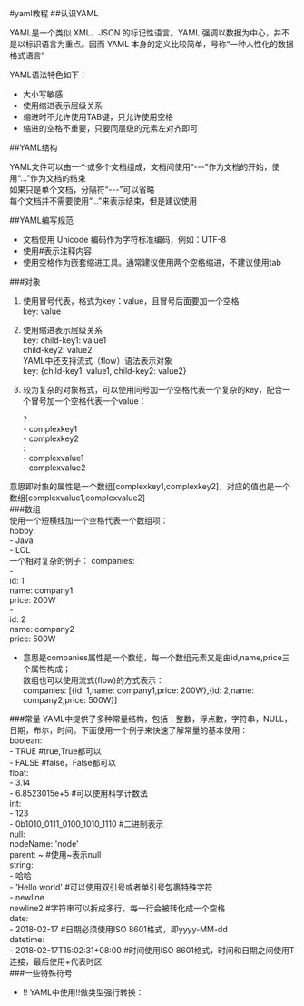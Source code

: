 #yaml教程
##认识YAML

YAML是一个类似 XML、JSON 的标记性语言。YAML 强调以数据为中心，并不是以标识语言为重点。因而 YAML 本身的定义比较简单，号称“一种人性化的数据格式语言”

YAML语法特色如下：  
* 大小写敏感  
* 使用缩进表示层级关系
* 缩进时不允许使用TAB键，只允许使用空格  
* 缩进的空格不重要，只要同层级的元素左对齐即可


##YAML结构  

YAML文件可以由一个或多个文档组成，文档间使用“---”作为文档的开始，使用“...”作为文档的结束  
如果只是单个文档，分隔符“---”可以省略  
每个文档并不需要使用“...”来表示结束，但是建议使用  

##YAML编写规范    
* 文档使用 Unicode 编码作为字符标准编码，例如：UTF-8  
* 使用#表示注释内容  
* 使用空格作为嵌套缩进工具。通常建议使用两个空格缩进，不建议使用tab

###对象  
1. 使用冒号代表，格式为key：value，且冒号后面要加一个空格  
key: value  
2. 使用缩进表示层级关系  
key:
    child-key1: value1  
    child-key2: value2   
YAML中还支持流式（flow）语法表示对象  
key: {child-key1: value1, child-key2: value2}   
 
3. 较为复杂的对象格式，可以使用问号加一个空格代表一个复杂的key，配合一个冒号加一个空格代表一个value：  

   ?  
         - complexkey1  
        - complexkey2  
   :  
        - complexvalue1  
        - complexvalue2  
  
意思即对象的属性是一个数组[complexkey1,complexkey2]，对应的值也是一个数组[complexvalue1,complexvalue2]  
###数组  
使用一个短横线加一个空格代表一个数组项：  
   hobby:  
        - Java  
        - LOL  
一个相对复杂的例子：
companies:  
        -  
        id: 1  
        name: company1  
        price: 200W  
        -  
        id: 2  
        name: company2  
        price: 500W  
* 意思是companies属性是一个数组，每一个数组元素又是由id,name,price三个属性构成；  
数组也可以使用流式(flow)的方式表示：  
companies: [{id: 1,name: company1,price: 200W},{id: 2,name: company2,price: 500W}]  

###常量
YAML中提供了多种常量结构，包括：整数，浮点数，字符串，NULL，日期，布尔，时间。下面使用一个例子来快速了解常量的基本使用：  
        boolean:   
            - TRUE    #true,True都可以  
            - FALSE  #false，False都可以  
        float:  
            - 3.14  
            - 6.8523015e+5  #可以使用科学计数法  
        int:  
            - 123  
            - 0b1010_0111_0100_1010_1110    #二进制表示  
        null:  
            nodeName: 'node'  
            parent: ~  #使用~表示null  
        string:  
            - 哈哈  
            - 'Hello world'  #可以使用双引号或者单引号包裹特殊字符  
            - newline  
            newline2    #字符串可以拆成多行，每一行会被转化成一个空格  
        date:  
            - 2018-02-17    #日期必须使用ISO 8601格式，即yyyy-MM-dd  
        datetime:   
             -  2018-02-17T15:02:31+08:00    #时间使用ISO 8601格式，时间和日期之间使用T连接，最后使用+代表时区  
###一些特殊符号
* !! YAML中使用!!做类型强行转换：
        